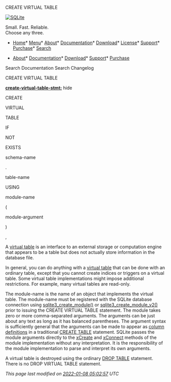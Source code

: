 




CREATE VIRTUAL TABLE




[![SQLite](images/sqlite370_banner.gif)](index.html)


Small. Fast. Reliable.  
Choose any three.


* [Home](index.html)* [Menu](javascript:void(0))* [About](about.html)* [Documentation](docs.html)* [Download](download.html)* [License](copyright.html)* [Support](support.html)* [Purchase](prosupport.html)* [Search](javascript:void(0))




* [About](about.html)* [Documentation](docs.html)* [Download](download.html)* [Support](support.html)* [Purchase](prosupport.html)






Search Documentation
Search Changelog










CREATE VIRTUAL TABLE


**[create\-virtual\-table\-stmt:](syntax/create-virtual-table-stmt.html)**
hide








CREATE



VIRTUAL



TABLE



IF



NOT



EXISTS

schema\-name



.



table\-name

USING



module\-name



(



module\-argument



)




,























A [virtual table](vtab.html) is an interface to an external storage or computation
engine that appears to be a table but does not actually store information
in the database file.


In general, you can do anything with a [virtual table](vtab.html) that can be done
with an ordinary table, except that you cannot create indices or triggers on a
virtual table. Some virtual table implementations might impose additional
restrictions. For example, many virtual tables are read\-only.


The module\-name is the name of an object that implements
the virtual table. The module\-name must be registered with
the SQLite database connection using
[sqlite3\_create\_module()](c3ref/create_module.html) or [sqlite3\_create\_module\_v2()](c3ref/create_module.html)
prior to issuing the CREATE VIRTUAL TABLE statement.
The module takes zero or more comma\-separated arguments.
The arguments can be just about any text as long as it has balanced
parentheses. The argument syntax is sufficiently general that the
arguments can be made to appear as [column definitions](lang_createtable.html#tablecoldef) in a traditional
[CREATE TABLE](lang_createtable.html) statement. 
SQLite passes the module arguments directly
to the [xCreate](vtab.html#xcreate) and [xConnect](vtab.html#xconnect) methods of the module implementation
without any interpretation. It is the responsibility
of the module implementation to parse and interpret its own arguments.


A virtual table is destroyed using the ordinary
[DROP TABLE](lang_droptable.html) statement. There is no
DROP VIRTUAL TABLE statement.


*This page last modified on [2022\-01\-08 05:02:57](https://sqlite.org/docsrc/honeypot) UTC* 


